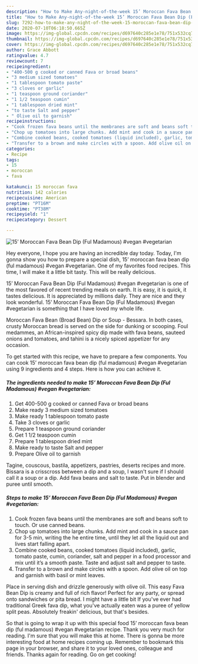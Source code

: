 ```yaml
---
description: "How to Make Any-night-of-the-week 15’ Moroccan Fava Bean Dip (Ful Madamous) #vegan #vegetarian"
title: "How to Make Any-night-of-the-week 15’ Moroccan Fava Bean Dip (Ful Madamous) #vegan #vegetarian"
slug: 7292-how-to-make-any-night-of-the-week-15-moroccan-fava-bean-dip-ful-madamous-vegan-vegetarian
date: 2020-07-10T06:18:50.665Z
image: https://img-global.cpcdn.com/recipes/d697640c285e1e78/751x532cq70/15-moroccan-fava-bean-dip-ful-madamous-vegan-vegetarian-recipe-main-photo.jpg
thumbnail: https://img-global.cpcdn.com/recipes/d697640c285e1e78/751x532cq70/15-moroccan-fava-bean-dip-ful-madamous-vegan-vegetarian-recipe-main-photo.jpg
cover: https://img-global.cpcdn.com/recipes/d697640c285e1e78/751x532cq70/15-moroccan-fava-bean-dip-ful-madamous-vegan-vegetarian-recipe-main-photo.jpg
author: Grace Abbott
ratingvalue: 4.7
reviewcount: 7
recipeingredient:
- "400-500 g cooked or canned Fava or broad beans"
- "3 medium sized tomatoes"
- "1 tablespoon tomato paste"
- "3 cloves or garlic"
- "1 teaspoon ground coriander"
- "1 1/2 teaspoon cumin"
- "1 tablespoon dried mint"
- "to taste Salt and pepper"
- " Olive oil to garnish"
recipeinstructions:
- "Cook frozen fava beans until the membranes are soft and beans soft to touch. Or use canned beans."
- "Chop up tomatoes into large chunks. Add mint and cook in a sauce pan for 3-5 min, writing the he entire time, until they let all the liquid out and lives start falling apart."
- "Combine cooked beans, cooked tomatoes (liquid included), garlic, tomato paste, cumin, coriander, salt and pepper in a food processor and mix until it’s a smooth paste. Taste and adjust salt and pepper to taste."
- "Transfer to a brown and make circles with a spoon. Add olive oil on top and garnish with basil or mint leaves."
categories:
- Recipe
tags:
- 15
- moroccan
- fava

katakunci: 15 moroccan fava 
nutrition: 142 calories
recipecuisine: American
preptime: "PT16M"
cooktime: "PT38M"
recipeyield: "1"
recipecategory: Dessert

---
```



![15’ Moroccan Fava Bean Dip (Ful Madamous) #vegan #vegetarian](https://img-global.cpcdn.com/recipes/d697640c285e1e78/751x532cq70/15-moroccan-fava-bean-dip-ful-madamous-vegan-vegetarian-recipe-main-photo.jpg)

Hey everyone, I hope you are having an incredible day today. Today, I'm gonna show you how to prepare a special dish, 15’ moroccan fava bean dip (ful madamous) #vegan #vegetarian. One of my favorites food recipes. This time, I will make it a little bit tasty. This will be really delicious.

15’ Moroccan Fava Bean Dip (Ful Madamous) #vegan #vegetarian is one of the most favored of recent trending meals on earth. It is easy, it is quick, it tastes delicious. It is appreciated by millions daily. They are nice and they look wonderful. 15’ Moroccan Fava Bean Dip (Ful Madamous) #vegan #vegetarian is something that I have loved my whole life.

Moroccan Fava Bean (Broad Bean) Dip or Soup - Bessara. In both cases, crusty Moroccan bread is served on the side for dunking or scooping. Foul medammes, an African-inspired spicy dip made with fava beans, sauteed onions and tomatoes, and tahini is a nicely spiced appetizer for any occasion.


To get started with this recipe, we have to prepare a few components. You can cook 15’ moroccan fava bean dip (ful madamous) #vegan #vegetarian using 9 ingredients and 4 steps. Here is how you can achieve it.

<!--inarticleads1-->

##### The ingredients needed to make 15’ Moroccan Fava Bean Dip (Ful Madamous) #vegan #vegetarian:

1. Get 400-500 g cooked or canned Fava or broad beans
1. Make ready 3 medium sized tomatoes
1. Make ready 1 tablespoon tomato paste
1. Take 3 cloves or garlic
1. Prepare 1 teaspoon ground coriander
1. Get 1 1/2 teaspoon cumin
1. Prepare 1 tablespoon dried mint
1. Make ready to taste Salt and pepper
1. Prepare  Olive oil to garnish


Tagine, couscous, bastila, appetizers, pastries, deserts recipes and more. Bissara is a crisscross between a dip and a soup, I wasn&#39;t sure if I should call it a soup or a dip. Add fava beans and salt to taste. Put in blender and puree until smooth. 

<!--inarticleads2-->

##### Steps to make 15’ Moroccan Fava Bean Dip (Ful Madamous) #vegan #vegetarian:

1. Cook frozen fava beans until the membranes are soft and beans soft to touch. Or use canned beans.
1. Chop up tomatoes into large chunks. Add mint and cook in a sauce pan for 3-5 min, writing the he entire time, until they let all the liquid out and lives start falling apart.
1. Combine cooked beans, cooked tomatoes (liquid included), garlic, tomato paste, cumin, coriander, salt and pepper in a food processor and mix until it’s a smooth paste. Taste and adjust salt and pepper to taste.
1. Transfer to a brown and make circles with a spoon. Add olive oil on top and garnish with basil or mint leaves.


Place in serving dish and drizzle generously with olive oil. This easy Fava Bean Dip is creamy and full of rich flavor! Perfect for any party, or spread onto sandwiches or pita bread. I might have a little bit If you&#39;ve ever had traditional Greek fava dip, what you&#39;ve actually eaten was a puree of yellow split peas. Absolutely freakin&#39; delicious, but that&#39;s besides. 

So that is going to wrap it up with this special food 15’ moroccan fava bean dip (ful madamous) #vegan #vegetarian recipe. Thank you very much for reading. I'm sure that you will make this at home. There is gonna be more interesting food at home recipes coming up. Remember to bookmark this page in your browser, and share it to your loved ones, colleague and friends. Thanks again for reading. Go on get cooking!
